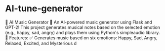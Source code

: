 # AI-tune-generator
🎵 AI Music Generator 🎵 An AI-powered music generator using Flask and GPT-2! This project generates musical notes based on the selected emotion (e.g., happy, sad, angry) and plays them using Python's simpleaudio library.  🚀 Features: ✅ Generates music based on six emotions: Happy, Sad, Angry, Relaxed, Excited, and Mysterious d
